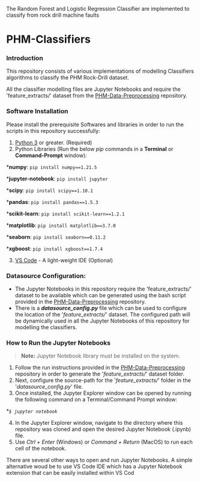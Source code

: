 The Random Forest and Logistic Regression Classifier are implemented to classify from rock drill machine faults

# PHM-Classifiers

### Introduction

This repository consists of various implementations of modelling Classifiers algorithms to classify the PHM Rock-Drill dataset.

All the classifier modelling files are Jupyter Notebooks and require the 'feature_extracts/' dataset from the [PHM-Data-Preprocessing](https://github.com/Data-Pundits/PHM-Data-Preprocessing) repository.

### Software Installation

Please install the prerequisite Softwares and libraries in order to run the scripts in this repository successfully:

1. [Python 3](https://www.python.org/downloads/) or greater. (Required)
2. Python Libraries (Run the below *pip* commands in a **Terminal** or **Command-Prompt** window):

***numpy**: `pip install numpy==1.21.5`

***jupyter-notebook**: `pip install jupyter`

***scipy**: `pip install scipy==1.10.1`

***pandas**: `pip install pandas==1.5.3`

***scikit-learn**: `pip install scikit-learn==1.2.1`

***matplotlib**: `pip install matplotlib==3.7.0`

***seaborn**: `pip install seaborn==0.11.2`

***xgboost**: `pip install xgboost==1.7.4`

3. [VS Code](https://code.visualstudio.com/download) - A light-weight IDE (Optional)

### Datasource Configuration:

* The Jupyter Notebooks in this repository require the 'feature_extracts/' dataset to be available which can be generated using the bash script provided in the [PHM-Data-Preprocessing](https://github.com/Data-Pundits/PHM-Data-Preprocessing) repository.
* There is a ***datasource_config.py*** file which can be used to configure the location of the '*feature_extracts/*' dataset. The configured path will be dynamically used in all the Jupyter Notebooks of this repository for modelling the classifiers.

### How to Run the Jupyter Notebooks

> **Note:** Jupyter Notebook library must be installed on the system.

1. Follow the run instructions provided in the [PHM-Data-Preprocessing](https://github.com/Data-Pundits/PHM-Data-Preprocessing) repository in order to generate the '*feature_extracts/*' dataset folder.
2. Next, configure the source-path for the '*feature_extracts/*' folder in the '*datasource_config.py*' file.
3. Once installed, the Jupyter Explorer window can be opened by running the following command on a Terminal/Command Prompt window:

**`$ jupyter notebook`*

4. In the Jupyter Explorer window, navigate to the directory where this repository was cloned and open the desired Jupyter Notebook (.ipynb) file.
5. Use *Ctrl + Enter* (Windows) or *Command + Return* (MacOS) to run each cell of the notebook.

There are several other ways to open and run Jupyter Notebooks. A simple alternative woud be to use VS Code IDE which has a Jupyter Notebook extension that can be easily installed within VS Cod

